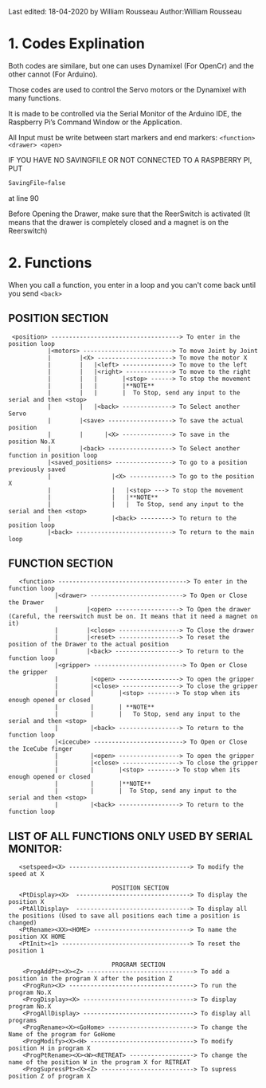 Last edited: 18-04-2020 by William Rousseau
 Author:William Rousseau

# 1. Codes Explination
Both codes are similare, but one can uses Dynamixel (For OpenCr) and the other cannot (For Arduino).

Those codes are used to control the Servo motors or the Dynamixel with many functions. 

It is made to be controlled via the Serial Monitor of the Arduino IDE, the Raspberry Pi’s Command Window or the Application.

All Input must be write between start markers and end markers: ```<function> <drawer> <open>```
  
IF YOU HAVE NO SAVINGFILE OR NOT CONNECTED TO A RASPBERRY PI, PUT 
```python
SavingFile=false
```
at line 90

Before Opening the Drawer, make sure that the ReerSwitch is activated (It means that the drawer is completely closed and a magnet is on the Reerswitch)

# 2. Functions
When you call a function, you enter in a loop and you can't come back until you send ```<back>```
## POSITION SECTION
 ```
  <position> ------------------------------------> To enter in the position loop 
            |<motors> -------------------------> To move Joint by Joint   
            |        |<X> ---------------------> To move the motor X
            |        |   |<left> --------------> To move to the left
            |        |   |<right> -------------> To move to the right
            |        |   |       |<stop> ------> To stop the movement
            |        |   |       |**NOTE**
            |        |   |       |  To Stop, send any input to the serial and then <stop>
            |        |   |<back> --------------> To Select another Servo
            |        |<save> ------------------> To save the actual position
            |        |      |<X> --------------> To save in the position No.X
            |        |<back> ------------------> To Select another function in position loop   
            |<saved_positions> ----------------> To go to a position previously saved
            |                 |<X> ------------> To go to the position X
            |                 |   |<stop> ---> To stop the movement
            |                 |   |**NOTE**
            |                 |   |  To Stop, send any input to the serial and then <stop>
            |                 |<back> ---------> To return to the position loop         
            |<back> ---------------------------> To return to the main loop
   ```                              
 ## FUNCTION SECTION  
 ```
    <function> ------------------------------------> To enter in the function loop
              |<drawer> --------------------------> To Open or Close the Drawer 
              |        |<open> ------------------> To Open the drawer (Careful, the reerswitch must be on. It means that it need a magnet on it)
              |        |<close> -----------------> To Close the drawer
              |        |<reset> -----------------> To reset the position of the Drawer to the actual position
              |        |<back> ------------------> To return to the function loop
              |<gripper> -------------------------> To Open or Close the gripper
              |         |<open> -----------------> To open the gripper
              |         |<close> ----------------> To close the gripper
              |         |       |<stop> --------> To stop when its enough opened or closed
              |         |       | **NOTE**
              |         |       |   To Stop, send any input to the serial and then <stop>
              |         |<back> -----------------> To return to the function loop
              |<icecube> -------------------------> To Open or Close the IceCube finger
              |         |<open> -----------------> To open the gripper
              |         |<close> ----------------> To close the gripper
              |         |       |<stop> --------> To stop when its enough opened or closed
              |         |       |**NOTE**
              |         |       |  To Stop, send any input to the serial and then <stop>
              |         |<back> -----------------> To return to the function loop                             
   ```                                             
                                               
 ## LIST OF ALL FUNCTIONS ONLY USED BY SERIAL MONITOR:                                              
 ```                                            
    <setspeed><X> ----------------------------------> To modify the speed at X
                        
                              POSITION SECTION
    <PtDisplay><X>  --------------------------------> To display the position X
    <PtAllDisplay>  --------------------------------> To display all the positions (Used to save all positions each time a position is changed)
    <PtRename><XX><HOME> ---------------------------> To name the position XX HOME 
    <PtInit><1> ------------------------------------> To reset the position 1
                         
                              PROGRAM SECTION
     <ProgAddPt><X><Z> ------------------------------> To add a position in the program X after the position Z 
     <ProgRun><X> -----------------------------------> To run the program No.X 
     <ProgDisplay><X> -------------------------------> To display program No.X 
     <ProgAllDisplay> -------------------------------> To display all programs
     <ProgRename><X><GoHome> ------------------------> To change the Name of the program for GoHome
     <ProgModify><X><H> -----------------------------> To modify position H in program X
     <ProgPtRename><X><W><RETREAT> ------------------> To change the name of the position W in the program X for RETREAT
     <ProgSupressPt><X><Z> --------------------------> To supress position Z of program X 
   
 ```
